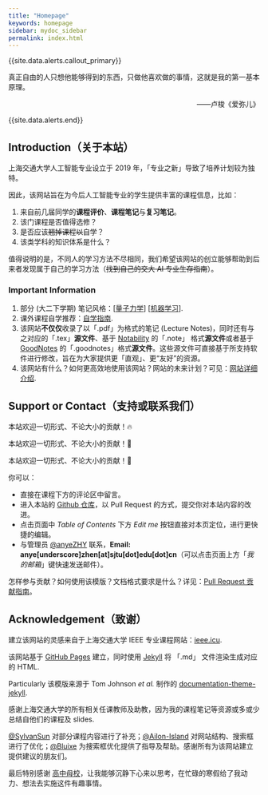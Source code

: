 ```yaml
---
title: "Homepage"
keywords: homepage
sidebar: mydoc_sidebar
permalink: index.html
---
```


{{site.data.alerts.callout_primary}}
<p>真正自由的人只想他能够得到的东西，只做他喜欢做的事情，这就是我的第一基本原理。</p>
<p align="right">——卢梭《爱弥儿》</p>
{{site.data.alerts.end}}

## Introduction（关于本站）

上海交通大学人工智能专业设立于 2019 年，「专业之新」导致了培养计划较为独特。

因此，该网站旨在为今后人工智能专业的学生提供丰富的课程信息，比如：

1. 来自前几届同学的**课程评价**、**课程笔记**与**复习笔记**。
2. 该门课程是否值得选修？
3. 是否应该~~翘掉课程以~~自学？
4. 该类学科的知识体系是什么？

值得说明的是，不同人的学习方法不尽相同，我们希望该网站的创立能够帮助到后来者发现属于自己的学习方法（~~找到自己的交大 AI 专业生存指南~~）。

### Important Information

1. 部分 (大二下学期) 笔记风格：[[量子力学](Rsr_pdf/IQM.pdf)] [[机器学习](Rsr_pdf/ML.pdf)].
2. 课外课程自学推荐：[自学指南](mydoc_learning.html).
3. 该网站**不仅仅**收录了以「.pdf」为格式的笔记 (Lecture Notes)，同时还有与之对应的「.tex」**源文件**、基于 [Notability](https://notability.com/zh-Hans) 的「.note」 格式**源文件**或者基于 [GoodNotes](https://www.goodnotes.com) 的「.goodnotes」格式**源文件**。这些源文件可直接基于所支持软件进行修改，旨在为大家提供更「直观」、更“友好”的资源。
4. 该网站有什么？如何更高效地使用该网站？网站的未来计划？可见：[网站详细介绍](mydoc_details.html).



## Support or Contact（支持或联系我们）

本站欢迎一切形式、不论大小的贡献！🔥

本站欢迎一切形式、不论大小的贡献！🌈

本站欢迎一切形式、不论大小的贡献！🌊

你可以：

- 直接在课程下方的评论区中留言。
- 进入本站的 [Github 仓库](https://github.com/aisjtu/aisjtu.github.io)，以 Pull Request 的方式，提交你对本站内容的改进。
- 点击页面中 *Table of Contents* 下方 *Edit me* 按钮直接对本页定位，进行更快捷的编辑。
- 与管理员 [@anyeZHY](https://github.com/anyeZHY) 联系，**Email: anye[underscore]zhen[at]sjtu[dot]edu[dot]cn**（可以点击页面上方「*我的邮箱*」键快速发送邮件）。

怎样参与贡献？如何使用该模版？文档格式要求是什么？详见：[Pull Request 贡献指南](mydoc_format_req.html)。



## Acknowledgement（致谢）


建立该网站的灵感来自于上海交通大学 IEEE 专业课程网站：[ieee.icu](https://ieee.icu/#/).

该网站基于 [GitHub Pages](https://pages.github.com) 建立，同时使用 [Jekyll](https://jekyllrb.com) 将 「.md」 文件渲染生成对应的 HTML. 

<span class="label label-danger">Particularly</span> 该模版来源于 Tom Johnson *et al.* 制作的 [documentation-theme-jekyll](https://github.com/tomjoht/documentation-theme-jekyll).

感谢上海交通大学的所有相关任课教师及助教，因为我的课程笔记等资源或多或少总结自他们的课程及 slides.

[@SylvanSun](https://github.com/SylvanSun) 对部分课程内容进行了补充；[@Ailon-Island](https://github.com/Ailon-Island) 对网站结构、搜索框进行了优化；[@Bluixe](https://github.com/Bluixe) 为搜索框优化提供了指导及帮助。感谢所有为该网站建立提供建议的朋友们。

最后特别感谢 <a href="#" data-toggle="tooltip" data-original-title="{{site.data.glossary.BNDS}}">高中母校</a>，让我能够沉静下心来以思考，在忙碌的寒假给了我动力、想法去实施这件有趣事情。
